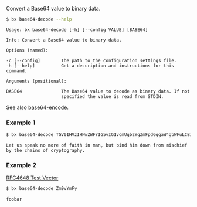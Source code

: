 Convert a Base64 value to binary data. 
```sh
$ bx base64-decode --help
```
```
Usage: bx base64-decode [-h] [--config VALUE] [BASE64]                   

Info: Convert a Base64 value to binary data.                             

Options (named):

-c [--config]        The path to the configuration settings file.        
-h [--help]          Get a description and instructions for this command.

Arguments (positional):

BASE64               The Base64 value to decode as binary data. If not   
                     specified the value is read from STDIN.
```
See also [base64-encode](bx-base64-encode).
### Example 1
```sh
$ bx base64-decode TGV0IHVzIHNwZWFrIG5vIG1vcmUgb2YgZmFpdGggaW4gbWFuLCBidXQgYmluZCBoaW0gZG93biBmcm9tIG1pc2NoaWVmIGJ5IHRoZSBjaGFpbnMgb2YgY3J5cHRvZ3JhcGh5Lg==
```
```
Let us speak no more of faith in man, but bind him down from mischief by the chains of cryptography.
```
### Example 2
[RFC4648 Test Vector](https://tools.ietf.org/html/rfc4648#section-10)
```sh
$ bx base64-decode Zm9vYmFy
```
```
foobar
```